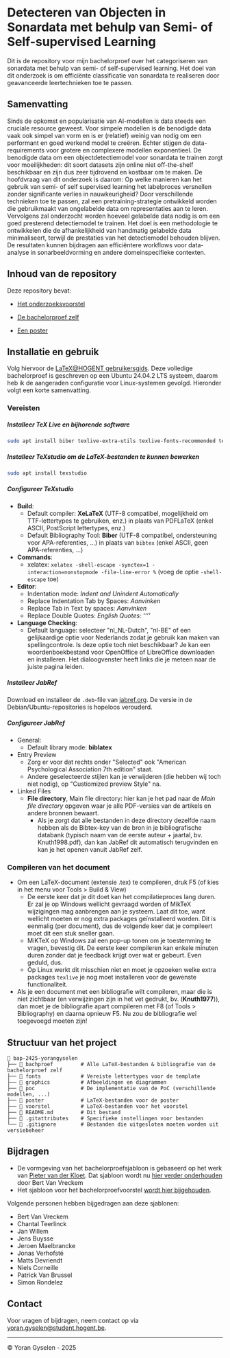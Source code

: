 # Detecteren van Objecten in Sonardata met behulp van Semi- of Self-supervised Learning

Dit is de repository voor mijn bachelorproef over het categoriseren van sonardata met behulp van semi- of self-supervised learning. Het doel van dit onderzoek is om efficiënte classificatie van sonardata te realiseren door geavanceerde leertechnieken toe te passen.

## Samenvatting

Sinds de opkomst en popularisatie van AI-modellen is data steeds een cruciale resource geweest. Voor simpele modellen is de benodigde data vaak ook simpel van vorm en is er (relatief) weinig van nodig om een performant en goed werkend model te creëren. Echter stijgen de data-requirements voor grotere en complexere modellen exponentieel. De benodigde data om een objectdetectiemodel voor sonardata te trainen zorgt voor moeilijkheden: dit soort datasets zijn online niet off-the-shelf beschikbaar en zijn dus zeer tijdrovend en kostbaar om te maken. De hoofdvraag van dit onderzoek is daarom: Op welke manieren kan het gebruik van semi- of self supervised learning het labelproces versnellen zonder significante verlies in nauwkeurigheid? Door verschillende technieken toe te passen, zal een pretraining-strategie ontwikkeld worden die gebruikmaakt van ongelabelde data om representaties aan te leren. Vervolgens zal onderzocht worden hoeveel gelabelde data nodig is om een goed presterend detectiemodel te trainen. Het doel is een methodologie te ontwikkelen die de afhankelijkheid van handmatig gelabelde data minimaliseert, terwijl de prestaties van het detectiemodel behouden blijven. De resultaten kunnen bijdragen aan efficiëntere workflows voor data-analyse in sonarbeeldvorming en andere domeinspecifieke contexten.

## Inhoud van de repository

Deze repository bevat:

- [Het onderzoeksvoorstel](./voorstel/)

- [De bachelorproef zelf](./bachproef/)

- [Een poster](./poster/)

## Installatie en gebruik

Volg hiervoor de [LaTeX@HOGENT gebruikersgids](https://hogenttin.github.io/latex-hogent-gids/). Deze volledige bachelorproef is geschreven op een Ubuntu 24.04.2 LTS systeem, daarom heb ik de aangeraden configuratie voor Linux-systemen gevolgd. Hieronder volgt een korte samenvatting.

### Vereisten

##### Installeer TeX Live en bijhorende software

```bash
sudo apt install biber texlive-extra-utils texlive-fonts-recommended texlive-lang-european texlive-latex-base texlive-latex-extra texlive-latex-recommended texlive-pictures texlive-xetex python3-pygments latexmk
```

##### Installeer TeXstudio om de LaTeX-bestanden te kunnen bewerken

```bash
sudo apt install texstudio
```

##### Configureer TeXstudio

- **Build**:
  - Default compiler: **XeLaTeX** (UTF-8 compatibel, mogelijkheid om TTF-lettertypes te gebruiken, enz.) in plaats van PDFLaTeX (enkel ASCII, PostScript lettertypes, enz.)
  - Default Bibliography Tool: **Biber** (UTF-8 compatibel, ondersteuning voor APA-referenties, ...) in plaats van `bibtex` (enkel ASCII, geen APA-referenties, ...)
- **Commands**:
  - xelatex: `xelatex -shell-escape -synctex=1 -interaction=nonstopmode -file-line-error %` (voeg de optie `-shell-escape` toe)
- **Editor**:
  - Indentation mode: *Indent and Unindent Automatically*
  - Replace Indentation Tab by Spaces: *Aanvinken*
  - Replace Tab in Text by spaces: *Aanvinken*
  - Replace Double Quotes: *English Quotes: ‘‘’’*
- **Language Checking**:
  - Default language: selecteer "nl_NL-Dutch", "nl-BE" of een gelijkaardige optie voor Nederlands zodat je gebruik kan maken van spellingcontrole. Is deze optie toch niet beschikbaar? Je kan een woordenboekbestand voor OpenOffice of LibreOffice downloaden en installeren. Het dialoogvenster heeft links die je meteen naar de juiste pagina leiden.

##### Installeer JabRef

Download en installeer de `.deb`-file van [jabref.org](https://jabref.org/). De versie in de Debian/Ubuntu-repositories is hopeloos verouderd.

##### Configureer JabRef

- General:
  - Default library mode: **biblatex**
- Entry Preview
  - Zorg er voor dat rechts onder "Selected" ook "American Psychological Association 7th edition" staat.
  - Andere geselecteerde stijlen kan je verwijderen (die hebben wij toch niet nodig), op "Custiomized preview Style" na.
- Linked Files
  - **File directory**, Main file directory: hier kan je het pad naar de *Main file directory* opgeven waar je alle PDF-versies van de artikels en andere bronnen bewaart.
    - Als je zorgt dat alle bestanden in deze directory dezelfde naam hebben als de Bibtex-key van de bron in je bibliografische databank (typisch naam van de eerste auteur + jaartal, bv. Knuth1998.pdf), dan kan JabRef dit automatisch terugvinden en kan je het openen vanuit JabRef zelf.

### Compileren van het document

- Om een LaTeX-document (extensie .tex) te compileren, druk F5 (of kies in het menu voor Tools > Build & View)
  - De eerste keer dat je dit doet kan het compilatieproces lang duren. Er zal je op Windows wellicht gevraagd worden of MikTeX wijzigingen mag aanbrengen aan je systeem. Laat dit toe, want wellicht moeten er nog extra packages geïnstalleerd worden. Dit is eenmalig (per document), dus de volgende keer dat je compileert moet dit een stuk sneller gaan.
  - MiKTeX op Windows zal een pop-up tonen om je toestemming te vragen, bevestig dit. De eerste keer compileren kan enkele minuten duren zonder dat je feedback krijgt over wat er gebeurt. Even geduld, dus.
  - Op Linux werkt dit misschien niet en moet je opzoeken welke extra packages `texlive` je nog moet installeren voor de gewenste functionaliteit.
- Als je een document met een bibliografie wilt compileren, maar die is niet zichtbaar (en verwijzingen zijn in het vet gedrukt, bv. (**Knuth1977**)), dan moet je de bibliografie apart compileren met F8 (of Tools > Bibliography) en daarna opnieuw F5. Nu zou de bibliografie wel toegevoegd moeten zijn!

## Structuur van het project

```
📂 bap-2425-yorangyselen
├── 📂 bachproef         # Alle LaTeX-bestanden & bibliografie van de bachelorproef zelf
├── 📂 fonts             # Vereiste lettertypes voor de template
├── 📂 graphics          # Afbeeldingen en diagrammen
├── 📂 poc               # De implementatie van de PoC (verschillende modellen, ...)
├── 📂 poster            # LaTeX-bestanden voor de poster
├── 📂 voorstel          # LaTeX-bestanden voor het voorstel
├── 📄 README.md         # Dit bestand
├── 📄 .gitattributes    # Specifieke instellingen voor bestanden
└── 📄 .gitignore        # Bestanden die uitgesloten moeten worden uit versiebeheer
```

## Bijdragen

- De vormgeving van het bachelorproefsjabloon is gebaseerd op het werk van [Pieter van der Kloet](https://github.com/pvdk/hogent-latex-thesis). Dat sjabloon wordt nu [hier verder onderhouden](https://github.com/HoGentTIN/latex-hogent-report) door Bert Van Vreckem
- Het sjabloon voor het bachelorproefvoorstel [wordt hier bijgehouden](https://github.com/HoGentTIN/latex-hogent-article).

Volgende personen hebben bijgedragen aan deze sjablonen:

- Bert Van Vreckem
- Chantal Teerlinck
- Jan Willem
- Jens Buysse
- Jeroen Maelbrancke
- Jonas Verhofsté
- Matts Devriendt
- Niels Corneille
- Patrick Van Brussel
- Simon Rondelez

## Contact

Voor vragen of bijdragen, neem contact op via [yoran.gyselen@student.hogent.be](mailto:yoran.gyselen@student.hogent.be).

---

© Yoran Gyselen - 2025
